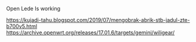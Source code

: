 


Open Lede Is working

https://kujadi-tahu.blogspot.com/2019/07/mengobrak-abrik-stb-jadul-zte-b700v5.html
https://archive.openwrt.org/releases/17.01.6/targets/gemini/wiligear/